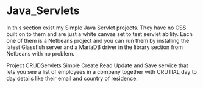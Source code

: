 # Java_Servlets

In this section exist my Simple Java Servlet projects. They have no CSS built on to them and are just a white canvas set to test servlet ability. Each one of them is a Netbeans project and you can run them by installing the latest Glassfish server and a MariaDB driver in the library section from Netbeans with no problem.


Project CRUDServlets
Simple Create Read Update and Save service that lets you see a list of employees in a company together with CRUTIAL day to day details like their email and country of residence. 
